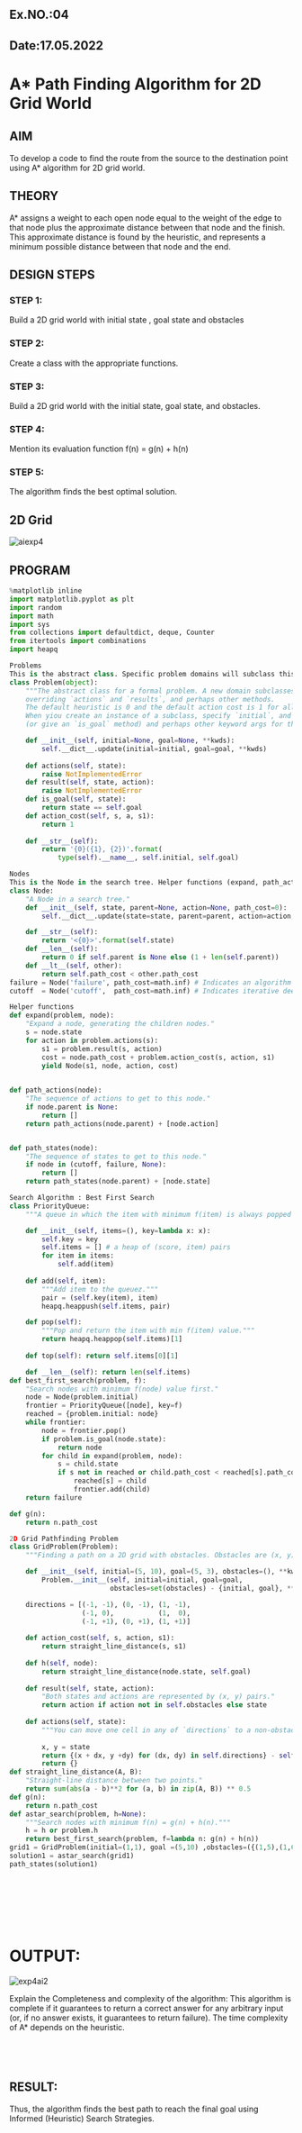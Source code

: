 ## Ex.NO.:04
## Date:17.05.2022

# A* Path Finding Algorithm for 2D Grid World
## AIM

To develop a code to find the route from the source to the destination point using A* algorithm for 2D grid world.

## THEORY
A* assigns a weight to each open node equal to the weight of the edge to that node plus the approximate distance between that node and the finish. This approximate distance is found by the heuristic, and represents a minimum possible distance between that node and the end.

## DESIGN STEPS

### STEP 1:
Build a 2D grid world with initial state , goal state and obstacles

### STEP 2:
Create a class with the appropriate functions.

### STEP 3:
Build a 2D grid world with the initial state, goal state, and obstacles.

### STEP 4:
Mention its evaluation function f(n) = g(n) + h(n)

### STEP 5:
The algorithm finds the best optimal solution.


## 2D Grid

![aiexp4](https://user-images.githubusercontent.com/75235209/168838180-1b0b0df4-6f04-4606-a4a5-fbb00b318408.jpeg)

## PROGRAM
```python
%matplotlib inline
import matplotlib.pyplot as plt
import random
import math
import sys
from collections import defaultdict, deque, Counter
from itertools import combinations
import heapq

Problems
This is the abstract class. Specific problem domains will subclass this.
class Problem(object):
    """The abstract class for a formal problem. A new domain subclasses this,
    overriding `actions` and `results`, and perhaps other methods.
    The default heuristic is 0 and the default action cost is 1 for all states.
    When yiou create an instance of a subclass, specify `initial`, and `goal` states 
    (or give an `is_goal` method) and perhaps other keyword args for the subclass."""

    def __init__(self, initial=None, goal=None, **kwds): 
        self.__dict__.update(initial=initial, goal=goal, **kwds) 
        
    def actions(self, state):        
        raise NotImplementedError
    def result(self, state, action): 
        raise NotImplementedError
    def is_goal(self, state):        
        return state == self.goal
    def action_cost(self, s, a, s1): 
        return 1
    
    def __str__(self):
        return '{0}({1}, {2})'.format(
            type(self).__name__, self.initial, self.goal)

Nodes
This is the Node in the search tree. Helper functions (expand, path_actions, path_states) use this Node class
class Node:
    "A Node in a search tree."
    def __init__(self, state, parent=None, action=None, path_cost=0):
        self.__dict__.update(state=state, parent=parent, action=action, path_cost=path_cost)

    def __str__(self): 
        return '<{0}>'.format(self.state)
    def __len__(self): 
        return 0 if self.parent is None else (1 + len(self.parent))
    def __lt__(self, other): 
        return self.path_cost < other.path_cost
failure = Node('failure', path_cost=math.inf) # Indicates an algorithm couldn't find a solution.
cutoff  = Node('cutoff',  path_cost=math.inf) # Indicates iterative deepening search was cut off.

Helper functions
def expand(problem, node):
    "Expand a node, generating the children nodes."
    s = node.state
    for action in problem.actions(s):
        s1 = problem.result(s, action)
        cost = node.path_cost + problem.action_cost(s, action, s1)
        yield Node(s1, node, action, cost)
        

def path_actions(node):
    "The sequence of actions to get to this node."
    if node.parent is None:
        return []  
    return path_actions(node.parent) + [node.action]


def path_states(node):
    "The sequence of states to get to this node."
    if node in (cutoff, failure, None): 
        return []
    return path_states(node.parent) + [node.state]

Search Algorithm : Best First Search
class PriorityQueue:
    """A queue in which the item with minimum f(item) is always popped first."""

    def __init__(self, items=(), key=lambda x: x): 
        self.key = key
        self.items = [] # a heap of (score, item) pairs
        for item in items:
            self.add(item)
         
    def add(self, item):
        """Add item to the queuez."""
        pair = (self.key(item), item)
        heapq.heappush(self.items, pair)

    def pop(self):
        """Pop and return the item with min f(item) value."""
        return heapq.heappop(self.items)[1]
    
    def top(self): return self.items[0][1]

    def __len__(self): return len(self.items)
def best_first_search(problem, f):
    "Search nodes with minimum f(node) value first."
    node = Node(problem.initial)
    frontier = PriorityQueue([node], key=f)
    reached = {problem.initial: node}
    while frontier:
        node = frontier.pop()
        if problem.is_goal(node.state):
            return node
        for child in expand(problem, node):
            s = child.state
            if s not in reached or child.path_cost < reached[s].path_cost:
                reached[s] = child
                frontier.add(child)
    return failure

def g(n): 
    return n.path_cost

2D Grid Pathfinding Problem
class GridProblem(Problem):
    """Finding a path on a 2D grid with obstacles. Obstacles are (x, y) cells."""

    def __init__(self, initial=(5, 10), goal=(5, 3), obstacles=(), **kwds):
        Problem.__init__(self, initial=initial, goal=goal, 
                         obstacles=set(obstacles) - {initial, goal}, **kwds)

    directions = [(-1, -1), (0, -1), (1, -1),
                  (-1, 0),           (1,  0),
                  (-1, +1), (0, +1), (1, +1)]
    
    def action_cost(self, s, action, s1): 
        return straight_line_distance(s, s1)
    
    def h(self, node): 
        return straight_line_distance(node.state, self.goal)
                  
    def result(self, state, action): 
        "Both states and actions are represented by (x, y) pairs."
        return action if action not in self.obstacles else state
    
    def actions(self, state):
        """You can move one cell in any of `directions` to a non-obstacle cell."""
        
        x, y = state
        return {(x + dx, y +dy) for (dx, dy) in self.directions} - self.obstacles
        return {}
def straight_line_distance(A, B):
    "Straight-line distance between two points."
    return sum(abs(a - b)**2 for (a, b) in zip(A, B)) ** 0.5
def g(n): 
    return n.path_cost
def astar_search(problem, h=None):
    """Search nodes with minimum f(n) = g(n) + h(n)."""
    h = h or problem.h
    return best_first_search(problem, f=lambda n: g(n) + h(n))
grid1 = GridProblem(initial=(1,1), goal =(5,10) ,obstacles=({(1,5),(1,6),(1,7),(1,8),(2,5),(2,6),(2,7),(3,3),(3,4),(5,5)}))
solution1 = astar_search(grid1)
path_states(solution1)
```
</br>
</br>
</br>
</br>
</br>





# OUTPUT:

![exp4ai2](https://user-images.githubusercontent.com/75235209/168838258-97c2d719-0d92-40b6-afa5-6c030391d28f.PNG)



Explain the Completeness and complexity of the algorithm:
This algorithm is complete if it guarantees to return a correct answer for any arbitrary input (or, if no answer exists, it guarantees to return failure).
The time complexity of A* depends on the heuristic.
```




```

## RESULT:
Thus, the algorithm finds the best path to reach the final goal using Informed (Heuristic) Search Strategies.
